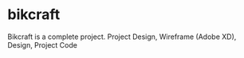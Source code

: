 # bikcraft
Bikcraft is a complete project.  Project Design, Wireframe (Adobe XD), Design, Project Code
